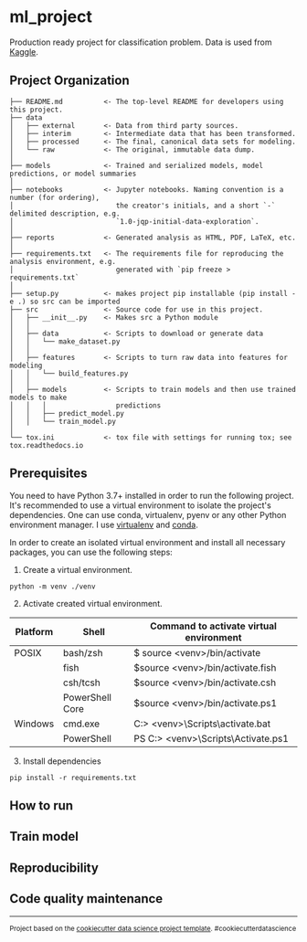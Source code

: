 ml_project
==============================

Production ready project for classification problem. Data is used from [Kaggle](https://www.kaggle.com/datasets/cherngs/heart-disease-cleveland-uci).

Project Organization
------------

    ├── README.md          <- The top-level README for developers using this project.
    ├── data
    │   ├── external       <- Data from third party sources.
    │   ├── interim        <- Intermediate data that has been transformed.
    │   ├── processed      <- The final, canonical data sets for modeling.
    │   └── raw            <- The original, immutable data dump.
    │
    ├── models             <- Trained and serialized models, model predictions, or model summaries
    │
    ├── notebooks          <- Jupyter notebooks. Naming convention is a number (for ordering),
    │                         the creator's initials, and a short `-` delimited description, e.g.
    │                         `1.0-jqp-initial-data-exploration`.
    │
    ├── reports            <- Generated analysis as HTML, PDF, LaTeX, etc.
    │
    ├── requirements.txt   <- The requirements file for reproducing the analysis environment, e.g.
    │                         generated with `pip freeze > requirements.txt`
    │
    ├── setup.py           <- makes project pip installable (pip install -e .) so src can be imported
    ├── src                <- Source code for use in this project.
    │   ├── __init__.py    <- Makes src a Python module
    │   │
    │   ├── data           <- Scripts to download or generate data
    │   │   └── make_dataset.py
    │   │
    │   ├── features       <- Scripts to turn raw data into features for modeling
    │   │   └── build_features.py
    │   │
    │   ├── models         <- Scripts to train models and then use trained models to make
    │   │   │                 predictions
    │   │   ├── predict_model.py
    │   │   └── train_model.py
    │
    └── tox.ini            <- tox file with settings for running tox; see tox.readthedocs.io


## Prerequisites

You need to have Python 3.7+ installed in order to run the following project. It's recommended to use a virtual environment to isolate the project's dependencies. One can use conda, virtualenv, pyenv or any other Python environment manager.
I use [virtualenv](https://virtualenv.pypa.io/en/stable/) and [conda](https://conda.io/docs/user-guide/install/index.html).

In order to create an isolated virtual environment and install all necessary packages, you can use the following steps:

1. Create a virtual environment. 
```
python -m venv ./venv
```
2. Activate created virtual environment.

| Platform | Shell           | Command to activate virtual environment |
| -------- | --------------- | --------------------------------------- |
| POSIX    | bash/zsh        | $ source \<venv\>/bin/activate          |
|          | fish            | $source \<venv\>/bin/activate.fish      |
|          | csh/tcsh        | $source \<venv\>/bin/activate.csh       |
|          | PowerShell Core | $source \<venv\>/bin/activate.ps1       |
| Windows  | cmd.exe         | C:\> \<venv\>\Scripts\activate.bat      |
|          | PowerShell      | PS C:\> \<venv\>\Scripts\Activate.ps1   |

3. Install dependencies
```
pip install -r requirements.txt
```


## How to run

## Train model

## Reproducibility

## Code quality maintenance


--------

<p><small>Project based on the <a target="_blank" href="https://drivendata.github.io/cookiecutter-data-science/">cookiecutter data science project template</a>. #cookiecutterdatascience</small></p>
